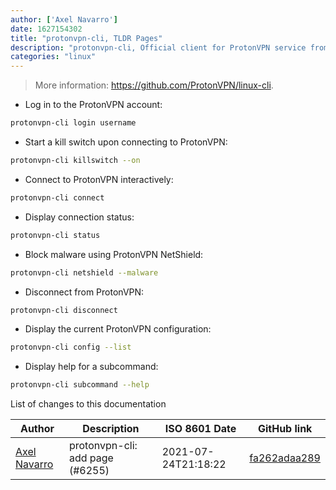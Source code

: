 ```yaml
---
author: ['Axel Navarro']
date: 1627154302
title: "protonvpn-cli, TLDR Pages"
description: "protonvpn-cli, Official client for ProtonVPN service from the command-line."
categories: "linux"
---
```

> More information: <https://github.com/ProtonVPN/linux-cli>.

- Log in to the ProtonVPN account:

```bash
protonvpn-cli login username
```

- Start a kill switch upon connecting to ProtonVPN:

```bash
protonvpn-cli killswitch --on
```

- Connect to ProtonVPN interactively:

```bash
protonvpn-cli connect
```

- Display connection status:

```bash
protonvpn-cli status
```

- Block malware using ProtonVPN NetShield:

```bash
protonvpn-cli netshield --malware
```

- Disconnect from ProtonVPN:

```bash
protonvpn-cli disconnect
```

- Display the current ProtonVPN configuration:

```bash
protonvpn-cli config --list
```

- Display help for a subcommand:

```bash
protonvpn-cli subcommand --help
```
List of changes to this documentation


Author | Description | ISO 8601 Date | GitHub link
------|-----|-----|-----
[Axel Navarro](mailto:navarroaxel@gmail.com) | protonvpn-cli: add page (#6255) | 2021-07-24T21:18:22 | [fa262adaa289](https://github.com/tldr-pages/tldr/commit/fa262adaa289f72bf9c9968a61da7c30e071530c)

